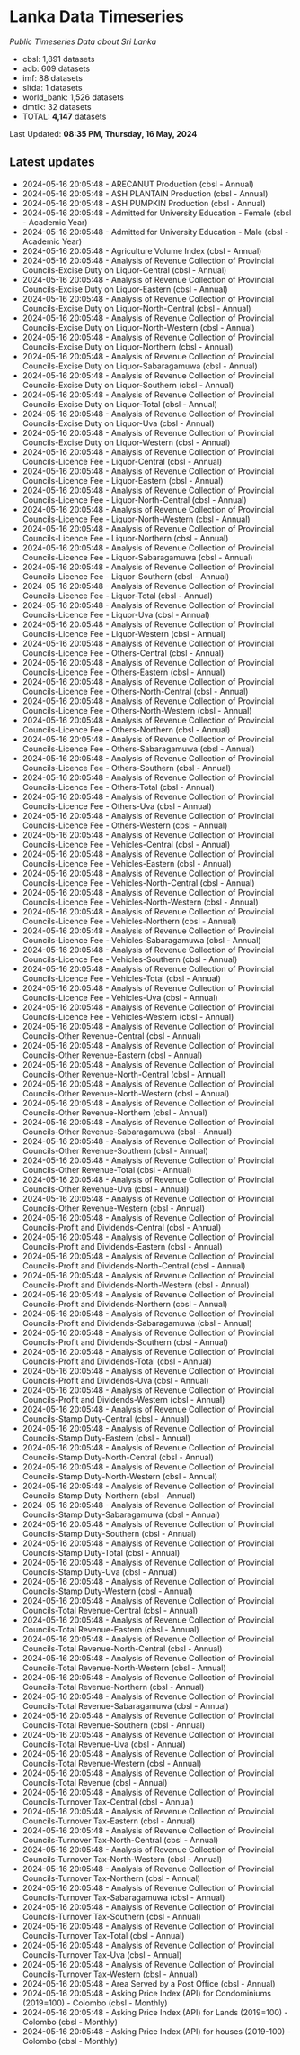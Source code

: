 # Lanka Data Timeseries
*Public Timeseries Data about Sri Lanka*

* cbsl: 1,891 datasets
* adb: 609 datasets
* imf: 88 datasets
* sltda: 1 datasets
* world_bank: 1,526 datasets
* dmtlk: 32 datasets
* TOTAL: **4,147** datasets

Last Updated: **08:35 PM, Thursday, 16 May, 2024**

## Latest updates

* 2024-05-16 20:05:48 - ARECANUT Production (cbsl - Annual)
* 2024-05-16 20:05:48 - ASH PLANTAIN Production (cbsl - Annual)
* 2024-05-16 20:05:48 - ASH PUMPKIN Production (cbsl - Annual)
* 2024-05-16 20:05:48 - Admitted for University Education - Female (cbsl - Academic Year)
* 2024-05-16 20:05:48 - Admitted for University Education - Male (cbsl - Academic Year)
* 2024-05-16 20:05:48 - Agriculture Volume Index (cbsl - Annual)
* 2024-05-16 20:05:48 - Analysis of Revenue Collection of Provincial Councils-Excise Duty on Liquor-Central (cbsl - Annual)
* 2024-05-16 20:05:48 - Analysis of Revenue Collection of Provincial Councils-Excise Duty on Liquor-Eastern (cbsl - Annual)
* 2024-05-16 20:05:48 - Analysis of Revenue Collection of Provincial Councils-Excise Duty on Liquor-North-Central (cbsl - Annual)
* 2024-05-16 20:05:48 - Analysis of Revenue Collection of Provincial Councils-Excise Duty on Liquor-North-Western (cbsl - Annual)
* 2024-05-16 20:05:48 - Analysis of Revenue Collection of Provincial Councils-Excise Duty on Liquor-Northern (cbsl - Annual)
* 2024-05-16 20:05:48 - Analysis of Revenue Collection of Provincial Councils-Excise Duty on Liquor-Sabaragamuwa (cbsl - Annual)
* 2024-05-16 20:05:48 - Analysis of Revenue Collection of Provincial Councils-Excise Duty on Liquor-Southern (cbsl - Annual)
* 2024-05-16 20:05:48 - Analysis of Revenue Collection of Provincial Councils-Excise Duty on Liquor-Total (cbsl - Annual)
* 2024-05-16 20:05:48 - Analysis of Revenue Collection of Provincial Councils-Excise Duty on Liquor-Uva (cbsl - Annual)
* 2024-05-16 20:05:48 - Analysis of Revenue Collection of Provincial Councils-Excise Duty on Liquor-Western (cbsl - Annual)
* 2024-05-16 20:05:48 - Analysis of Revenue Collection of Provincial Councils-Licence Fee - Liquor-Central (cbsl - Annual)
* 2024-05-16 20:05:48 - Analysis of Revenue Collection of Provincial Councils-Licence Fee - Liquor-Eastern (cbsl - Annual)
* 2024-05-16 20:05:48 - Analysis of Revenue Collection of Provincial Councils-Licence Fee - Liquor-North-Central (cbsl - Annual)
* 2024-05-16 20:05:48 - Analysis of Revenue Collection of Provincial Councils-Licence Fee - Liquor-North-Western (cbsl - Annual)
* 2024-05-16 20:05:48 - Analysis of Revenue Collection of Provincial Councils-Licence Fee - Liquor-Northern (cbsl - Annual)
* 2024-05-16 20:05:48 - Analysis of Revenue Collection of Provincial Councils-Licence Fee - Liquor-Sabaragamuwa (cbsl - Annual)
* 2024-05-16 20:05:48 - Analysis of Revenue Collection of Provincial Councils-Licence Fee - Liquor-Southern (cbsl - Annual)
* 2024-05-16 20:05:48 - Analysis of Revenue Collection of Provincial Councils-Licence Fee - Liquor-Total (cbsl - Annual)
* 2024-05-16 20:05:48 - Analysis of Revenue Collection of Provincial Councils-Licence Fee - Liquor-Uva (cbsl - Annual)
* 2024-05-16 20:05:48 - Analysis of Revenue Collection of Provincial Councils-Licence Fee - Liquor-Western (cbsl - Annual)
* 2024-05-16 20:05:48 - Analysis of Revenue Collection of Provincial Councils-Licence Fee - Others-Central (cbsl - Annual)
* 2024-05-16 20:05:48 - Analysis of Revenue Collection of Provincial Councils-Licence Fee - Others-Eastern (cbsl - Annual)
* 2024-05-16 20:05:48 - Analysis of Revenue Collection of Provincial Councils-Licence Fee - Others-North-Central (cbsl - Annual)
* 2024-05-16 20:05:48 - Analysis of Revenue Collection of Provincial Councils-Licence Fee - Others-North-Western (cbsl - Annual)
* 2024-05-16 20:05:48 - Analysis of Revenue Collection of Provincial Councils-Licence Fee - Others-Northern (cbsl - Annual)
* 2024-05-16 20:05:48 - Analysis of Revenue Collection of Provincial Councils-Licence Fee - Others-Sabaragamuwa (cbsl - Annual)
* 2024-05-16 20:05:48 - Analysis of Revenue Collection of Provincial Councils-Licence Fee - Others-Southern (cbsl - Annual)
* 2024-05-16 20:05:48 - Analysis of Revenue Collection of Provincial Councils-Licence Fee - Others-Total (cbsl - Annual)
* 2024-05-16 20:05:48 - Analysis of Revenue Collection of Provincial Councils-Licence Fee - Others-Uva (cbsl - Annual)
* 2024-05-16 20:05:48 - Analysis of Revenue Collection of Provincial Councils-Licence Fee - Others-Western (cbsl - Annual)
* 2024-05-16 20:05:48 - Analysis of Revenue Collection of Provincial Councils-Licence Fee - Vehicles-Central (cbsl - Annual)
* 2024-05-16 20:05:48 - Analysis of Revenue Collection of Provincial Councils-Licence Fee - Vehicles-Eastern (cbsl - Annual)
* 2024-05-16 20:05:48 - Analysis of Revenue Collection of Provincial Councils-Licence Fee - Vehicles-North-Central (cbsl - Annual)
* 2024-05-16 20:05:48 - Analysis of Revenue Collection of Provincial Councils-Licence Fee - Vehicles-North-Western (cbsl - Annual)
* 2024-05-16 20:05:48 - Analysis of Revenue Collection of Provincial Councils-Licence Fee - Vehicles-Northern (cbsl - Annual)
* 2024-05-16 20:05:48 - Analysis of Revenue Collection of Provincial Councils-Licence Fee - Vehicles-Sabaragamuwa (cbsl - Annual)
* 2024-05-16 20:05:48 - Analysis of Revenue Collection of Provincial Councils-Licence Fee - Vehicles-Southern (cbsl - Annual)
* 2024-05-16 20:05:48 - Analysis of Revenue Collection of Provincial Councils-Licence Fee - Vehicles-Total (cbsl - Annual)
* 2024-05-16 20:05:48 - Analysis of Revenue Collection of Provincial Councils-Licence Fee - Vehicles-Uva (cbsl - Annual)
* 2024-05-16 20:05:48 - Analysis of Revenue Collection of Provincial Councils-Licence Fee - Vehicles-Western (cbsl - Annual)
* 2024-05-16 20:05:48 - Analysis of Revenue Collection of Provincial Councils-Other Revenue-Central (cbsl - Annual)
* 2024-05-16 20:05:48 - Analysis of Revenue Collection of Provincial Councils-Other Revenue-Eastern (cbsl - Annual)
* 2024-05-16 20:05:48 - Analysis of Revenue Collection of Provincial Councils-Other Revenue-North-Central (cbsl - Annual)
* 2024-05-16 20:05:48 - Analysis of Revenue Collection of Provincial Councils-Other Revenue-North-Western (cbsl - Annual)
* 2024-05-16 20:05:48 - Analysis of Revenue Collection of Provincial Councils-Other Revenue-Northern (cbsl - Annual)
* 2024-05-16 20:05:48 - Analysis of Revenue Collection of Provincial Councils-Other Revenue-Sabaragamuwa (cbsl - Annual)
* 2024-05-16 20:05:48 - Analysis of Revenue Collection of Provincial Councils-Other Revenue-Southern (cbsl - Annual)
* 2024-05-16 20:05:48 - Analysis of Revenue Collection of Provincial Councils-Other Revenue-Total (cbsl - Annual)
* 2024-05-16 20:05:48 - Analysis of Revenue Collection of Provincial Councils-Other Revenue-Uva (cbsl - Annual)
* 2024-05-16 20:05:48 - Analysis of Revenue Collection of Provincial Councils-Other Revenue-Western (cbsl - Annual)
* 2024-05-16 20:05:48 - Analysis of Revenue Collection of Provincial Councils-Profit and Dividends-Central (cbsl - Annual)
* 2024-05-16 20:05:48 - Analysis of Revenue Collection of Provincial Councils-Profit and Dividends-Eastern (cbsl - Annual)
* 2024-05-16 20:05:48 - Analysis of Revenue Collection of Provincial Councils-Profit and Dividends-North-Central (cbsl - Annual)
* 2024-05-16 20:05:48 - Analysis of Revenue Collection of Provincial Councils-Profit and Dividends-North-Western (cbsl - Annual)
* 2024-05-16 20:05:48 - Analysis of Revenue Collection of Provincial Councils-Profit and Dividends-Northern (cbsl - Annual)
* 2024-05-16 20:05:48 - Analysis of Revenue Collection of Provincial Councils-Profit and Dividends-Sabaragamuwa (cbsl - Annual)
* 2024-05-16 20:05:48 - Analysis of Revenue Collection of Provincial Councils-Profit and Dividends-Southern (cbsl - Annual)
* 2024-05-16 20:05:48 - Analysis of Revenue Collection of Provincial Councils-Profit and Dividends-Total (cbsl - Annual)
* 2024-05-16 20:05:48 - Analysis of Revenue Collection of Provincial Councils-Profit and Dividends-Uva (cbsl - Annual)
* 2024-05-16 20:05:48 - Analysis of Revenue Collection of Provincial Councils-Profit and Dividends-Western (cbsl - Annual)
* 2024-05-16 20:05:48 - Analysis of Revenue Collection of Provincial Councils-Stamp Duty-Central (cbsl - Annual)
* 2024-05-16 20:05:48 - Analysis of Revenue Collection of Provincial Councils-Stamp Duty-Eastern (cbsl - Annual)
* 2024-05-16 20:05:48 - Analysis of Revenue Collection of Provincial Councils-Stamp Duty-North-Central (cbsl - Annual)
* 2024-05-16 20:05:48 - Analysis of Revenue Collection of Provincial Councils-Stamp Duty-North-Western (cbsl - Annual)
* 2024-05-16 20:05:48 - Analysis of Revenue Collection of Provincial Councils-Stamp Duty-Northern (cbsl - Annual)
* 2024-05-16 20:05:48 - Analysis of Revenue Collection of Provincial Councils-Stamp Duty-Sabaragamuwa (cbsl - Annual)
* 2024-05-16 20:05:48 - Analysis of Revenue Collection of Provincial Councils-Stamp Duty-Southern (cbsl - Annual)
* 2024-05-16 20:05:48 - Analysis of Revenue Collection of Provincial Councils-Stamp Duty-Total (cbsl - Annual)
* 2024-05-16 20:05:48 - Analysis of Revenue Collection of Provincial Councils-Stamp Duty-Uva (cbsl - Annual)
* 2024-05-16 20:05:48 - Analysis of Revenue Collection of Provincial Councils-Stamp Duty-Western (cbsl - Annual)
* 2024-05-16 20:05:48 - Analysis of Revenue Collection of Provincial Councils-Total Revenue-Central (cbsl - Annual)
* 2024-05-16 20:05:48 - Analysis of Revenue Collection of Provincial Councils-Total Revenue-Eastern (cbsl - Annual)
* 2024-05-16 20:05:48 - Analysis of Revenue Collection of Provincial Councils-Total Revenue-North-Central (cbsl - Annual)
* 2024-05-16 20:05:48 - Analysis of Revenue Collection of Provincial Councils-Total Revenue-North-Western (cbsl - Annual)
* 2024-05-16 20:05:48 - Analysis of Revenue Collection of Provincial Councils-Total Revenue-Northern (cbsl - Annual)
* 2024-05-16 20:05:48 - Analysis of Revenue Collection of Provincial Councils-Total Revenue-Sabaragamuwa (cbsl - Annual)
* 2024-05-16 20:05:48 - Analysis of Revenue Collection of Provincial Councils-Total Revenue-Southern (cbsl - Annual)
* 2024-05-16 20:05:48 - Analysis of Revenue Collection of Provincial Councils-Total Revenue-Uva (cbsl - Annual)
* 2024-05-16 20:05:48 - Analysis of Revenue Collection of Provincial Councils-Total Revenue-Western (cbsl - Annual)
* 2024-05-16 20:05:48 - Analysis of Revenue Collection of Provincial Councils-Total Revenue (cbsl - Annual)
* 2024-05-16 20:05:48 - Analysis of Revenue Collection of Provincial Councils-Turnover Tax-Central (cbsl - Annual)
* 2024-05-16 20:05:48 - Analysis of Revenue Collection of Provincial Councils-Turnover Tax-Eastern (cbsl - Annual)
* 2024-05-16 20:05:48 - Analysis of Revenue Collection of Provincial Councils-Turnover Tax-North-Central (cbsl - Annual)
* 2024-05-16 20:05:48 - Analysis of Revenue Collection of Provincial Councils-Turnover Tax-North-Western (cbsl - Annual)
* 2024-05-16 20:05:48 - Analysis of Revenue Collection of Provincial Councils-Turnover Tax-Northern (cbsl - Annual)
* 2024-05-16 20:05:48 - Analysis of Revenue Collection of Provincial Councils-Turnover Tax-Sabaragamuwa (cbsl - Annual)
* 2024-05-16 20:05:48 - Analysis of Revenue Collection of Provincial Councils-Turnover Tax-Southern (cbsl - Annual)
* 2024-05-16 20:05:48 - Analysis of Revenue Collection of Provincial Councils-Turnover Tax-Total (cbsl - Annual)
* 2024-05-16 20:05:48 - Analysis of Revenue Collection of Provincial Councils-Turnover Tax-Uva (cbsl - Annual)
* 2024-05-16 20:05:48 - Analysis of Revenue Collection of Provincial Councils-Turnover Tax-Western (cbsl - Annual)
* 2024-05-16 20:05:48 - Area Served by a Post Office (cbsl - Annual)
* 2024-05-16 20:05:48 - Asking Price Index (API) for Condominiums (2019=100) - Colombo (cbsl - Monthly)
* 2024-05-16 20:05:48 - Asking Price Index (API) for Lands (2019=100) - Colombo (cbsl - Monthly)
* 2024-05-16 20:05:48 - Asking Price Index (API) for houses (2019-100) - Colombo (cbsl - Monthly)